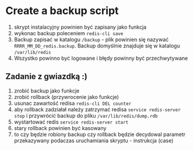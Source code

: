 # Create a backup script

1. skrypt instalacyjny powinien być zapisany jako funkcja
2. wykonac backup poleceniem `redis-cli save`
3. Backup zapisać w katalogu `/backup` - plik powinien się nazywać `RRRR_MM_DD_redis.backup`. Backup domyślnie znajduje się w katalogu `/var/lib/redis`
4. Wszystko powinno być logowane i błędy powinny być przechwytywane

## Zadanie z gwiazdką :)
1. zrobić backup jako funkcje
2. zrobić rollback (przywrocenie jako funkcje)
3. usunac zawartość redisa `redis-cli DEL counter`
4. aby rollback zadziałał należy zatrzymać redisa `service redis-server stop` i przywrócić backup do pliku `/var/lib/redis/dump.rdb`
6. wystartować redis `service redis-server start`
7. stary rollback powinien być kasowany
8. to czy będzie robiony backup czy rollback będzie decydowal parametr przekazywany podaczas uruchamiania skryptu - instrukcja (case)
